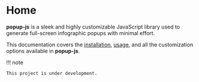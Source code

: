 # Home

**popup-js** is a sleek and highly customizable JavaScript library used to generate
full-screen infographic popups with minimal effort.

This documentation covers the [installation](usage#installation), [usage](usage#creating-a-popup), and all
the customization options available in **popup-js**.

!!! note

    This project is under development.
